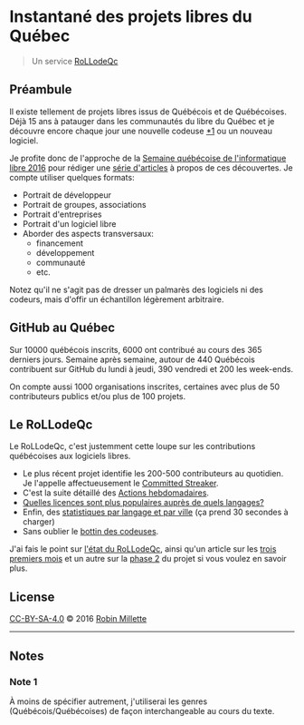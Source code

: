 # Instantané des projets libres du Québec
> Un service [RoLLodeQc][]

## Préambule
Il existe tellement de projets libres issus de Québécois et de Québécoises.
Déjà 15 ans à patauger dans les communautés du libre du Québec et
je découvre encore chaque jour une nouvelle codeuse [*1][] ou un nouveau logiciel.

Je profite donc de l'approche de la
[Semaine québécoise de l'informatique libre 2016][SQIL] pour rédiger
une [série d'articles](.) à propos de ces découvertes. Je compte utiliser
quelques formats:

* Portrait de développeur
* Portrait de groupes, associations
* Portrait d'entreprises
* Portrait d'un logiciel libre
* Aborder des aspects transversaux:
  * financement
  * développement
  * communauté
  * etc.

Notez qu'il ne s'agit pas de dresser un palmarès des logiciels
ni des codeurs, mais d'offir un échantillon légèrement arbitraire.

## GitHub au Québec
Sur 10000 québécois inscrits, 6000 ont contribué au cours des
365 derniers jours. Semaine après semaine, autour de 440 Québécois
contribuent sur GitHub du lundi à jeudi, 390 vendredi et
200 les week-ends.

On compte aussi 1000 organisations inscrites, certaines avec plus de
50 contributeurs publics et/ou plus de 100 projets.

## Le RoLLodeQc
Le RoLLodeQc, c'est justemment cette loupe sur les contributions
québécoises aux logiciels libres.

* Le plus récent projet identifie les 200-500 contributeurs au quotidien.
Je l'appelle affectueusement le [Committed Streaker][].
* C'est la suite détaillé des [Actions hebdomadaires][].
* [Quelles licences sont plus populaires auprès de quels langages?][licences-par-langage]
* Enfin, des [statistiques par langage et par ville][stats] (ça prend 30 secondes à charger)
* Sans oublier le [bottin des codeuses][bottin].

J'ai fais le point sur [l'état du RoLLodeQc][le-point], ainsi qu'un article
sur les [trois premiers mois][] et un autre sur la [phase 2] du projet
si vous voulez en savoir plus.

## License
[CC-BY-SA-4.0][] © 2016 [Robin Millette][]

------

## Notes
### Note 1
À moins de spécifier autrement, j'utiliserai les genres (Québécois/Québécoises)
de façon interchangeable au cours du texte.

[*1]: #note-1
[SQIL]: <http://2016.sqil.info/>
[CC-BY-SA-4.0]: cc-by-sa.md
[Robin Millette]: <http://robin.millette.info/>
[RoLLodeQc]: <http://www.rollodeqc.com/>
[Committed Streaker]: <https://streaker.rollodeqc.com/>
[Actions hebdomadaires]: <http://lab.rollodeqc.com/actions-hebdo/>
[licences-par-langage]: <http://lab.rollodeqc.com/licences-par-langage.html>
[stats]: <http://lab.rollodeqc.com/>
[bottin]: <http://dev.rollodeqc.com/>
[le-point]: <http://lepoint.rollodeqc.com/>
[trois premiers mois]: <http://robin.millette.info/rollodeqc-3-premiers-mois>
[phase 2]: <http://robin.millette.info/rollodeqc-phase-2>